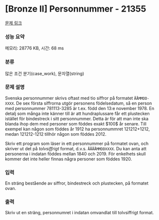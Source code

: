 # [Bronze II] Personnummer - 21355 

[문제 링크](https://www.acmicpc.net/problem/21355) 

### 성능 요약

메모리: 28776 KB, 시간: 68 ms

### 분류

많은 조건 분기(case_work), 문자열(string)

### 문제 설명

<p>Svenska personnummer skrivs oftast med tio siffror på formatet <code>ÅÅMMDD-XXXX</code>. De sex första siffrorna utgör personens födelsedatum, så en person med personnummer 781113-3285 är t.ex. född den 13:e november 1978. En detalj som många inte känner till är att hundraplussare får ett plustecken istället för bindestreck i sitt personnummer. Detta är för att man inte ska blanda ihop dem med personer som föddes exakt $100$ år senare. Till exempel kan någon som föddes år 1912 ha personnummret 121212+1212, medan 121212-1212 tillhör någon som föddes 2012. </p>

<p>Skriv ett program som läser in ett personnummer på formatet ovan, och skriver ut det på <em>tolvsiffrigt</em> format, d.v.s. <code>ÅÅÅÅMMDDXXXX</code>. Du kan anta att personerna i indatan föddes mellan 1840 och 2019. För enkelhets skull kommer det inte heller finnas några personer som föddes 1920. </p>

### 입력 

 <p>En sträng bestående av siffror, bindestreck och plustecken, på formatet ovan.</p>

### 출력 

 <p>Skriv ut en sträng, personnumret i indatan omvandlat till tolvsiffrigt format.</p>


